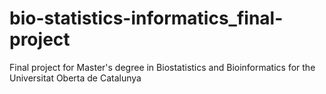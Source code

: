 # bio-statistics-informatics_final-project
Final project for Master's degree in Biostatistics and Bioinformatics for the Universitat Oberta de Catalunya
